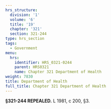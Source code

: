 ```yaml
---
hrs_structure:
  division: '1'
  volume: '6'
  title: '19'
  chapter: '321'
  section: 321-244
type: hrs_section
tags:
  - Government
menu:
  hrs:
    identifier: HRS_0321-0244
    parent: HRS0321
    name: Chapter 321 Department of Health
weight: 7830
title: Department of Health
full_title: Chapter 321 Department of Health
---
```

**§321-244 REPEALED.** L 1981, c 200, §3.